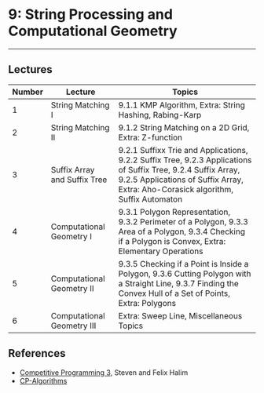 # 9: String Processing and Computational Geometry


---

## Lectures

| Number | Lecture | Topics |
| ------ | ------- | ------ |
| 1  | String Matching I  | 9.1.1 KMP Algorithm, Extra: String Hashing, Rabing-Karp |
| 2  | String Matching II  | 9.1.2 String Matching on a 2D Grid, Extra: Z-function  |
| 3  | Suffix Array and Suffix Tree |  9.2.1 Suffixx Trie and Applications, 9.2.2 Suffix Tree, 9.2.3 Applications of Suffix Tree, 9.2.4 Suffix Array, 9.2.5 Applications of Suffix Array, Extra: Aho-Corasick algorithm, Suffix Automaton |
| 4  | Computational Geometry I  | 9.3.1 Polygon Representation, 9.3.2 Perimeter of a Polygon, 9.3.3 Area of a Polygon, 9.3.4 Checking if a Polygon is Convex, Extra: Elementary Operations  |
| 5  | Computational Geometry II  | 9.3.5 Checking if a Point is Inside a Polygon, 9.3.6 Cutting Polygon with a Straight Line, 9.3.7 Finding the Convex Hull of a Set of Points, Extra: Polygons |
| 6  | Computational Geometry III  | Extra: Sweep Line, Miscellaneous Topics  |

## References

- [Competitive Programming 3](https://www.amazon.com/Competitive-Programming-3rd-Steven-Halim/dp/B00FG8MNN8), Steven and Felix Halim
- [CP-Algorithms](https://cp-algorithms.com/)
